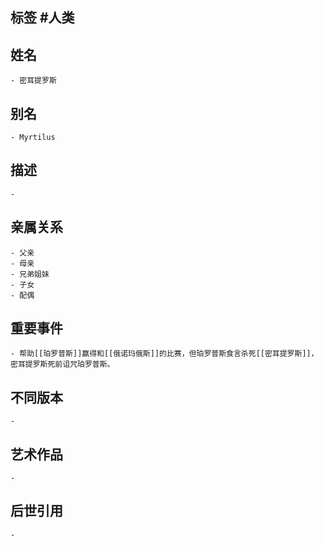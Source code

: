 ## 标签  #人类
## 姓名
	- 密耳提罗斯
## 别名
	- Myrtilus
## 描述
	-
## 亲属关系
	- 父亲
	- 母亲
	- 兄弟姐妹
	- 子女
	- 配偶
## 重要事件
	- 帮助[[珀罗普斯]]赢得和[[俄诺玛俄斯]]的比赛，但珀罗普斯食言杀死[[密耳提罗斯]]，密耳提罗斯死前诅咒珀罗普斯。
## 不同版本
	-
## 艺术作品
	-
## 后世引用
	-

